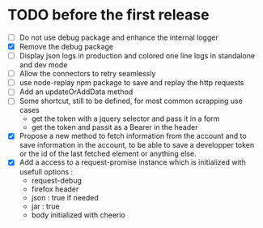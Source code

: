TODO before the first release
=============================

 - [ ] Do not use debug package and enhance the internal logger
  - [X] Remove the debug package
  - [ ] Display json logs in production and colored one line logs in standalone and dev mode
 - [ ] Allow the connectors to retry seamlessly
 - [ ] use node-replay npm package to save and replay the http requests
 - [ ] Add an updateOrAddData method
 - [ ] Some shortcut, still to be defined, for most common scrapping use cases
      - get the token with a jquery selector and pass it in a form
      - get the token and passit as a Bearer in the header
 - [X] Propose a new method to fetch information from the account and to save information in the
   account, to be able to save a developper token or the id of the last fetched element or anything
   else.
 - [X] Add a access to a request-promise instance which is initialized with usefull options :
    - request-debug
    - firefox header
    - json : true if needed
    - jar : true
    - body initialized with cheerio
